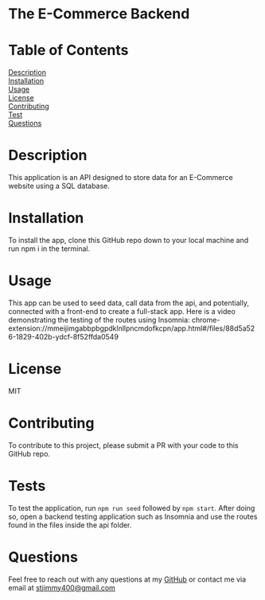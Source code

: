 # The E-Commerce Backend

# Table of Contents

[Description](#description)
<br>[Installation](#installation)
<br>[Usage](#usage)
<br>[License](#license)
<br>[Contributing](#contributing)
<br>[Test](#tests)
<br>[Questions](#questions)

# Description

This application is an API designed to store data for an E-Commerce website using a SQL database.

# Installation

To install the app, clone this GitHub repo down to your local machine and run npm i in the terminal.

# Usage

This app can be used to seed data, call data from the api, and potentially, connected with a front-end to create a full-stack app. Here is a video demonstrating the testing of the routes using Insomnia: chrome-extension://mmeijimgabbpbgpdklnllpncmdofkcpn/app.html#/files/88d5a526-1829-402b-ydcf-8f52ffda0549

# License

MIT

# Contributing

To contribute to this project, please submit a PR with your code to this GitHub repo.

# Tests

To test the application, run `npm run seed` followed by `npm start`. After doing so, open a backend testing application such as Insomnia and use the routes found in the files inside the api folder.

# Questions

Feel free to reach out with any questions at my [GitHub](https://github.com/DanielG808) or contact me via email at stjimmy400@gmail.com
